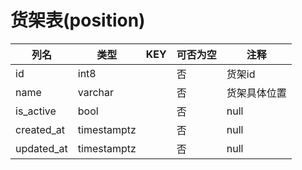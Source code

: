# 货架表(position)
| 列名   | 类型   | KEY  | 可否为空 | 注释   |
| ---- | ---- | ---- | ---- | ---- |
|id|int8||否|货架id|
|name|varchar||否|货架具体位置|
|is_active|bool||否|null|
|created_at|timestamptz||否|null|
|updated_at|timestamptz||否|null|
